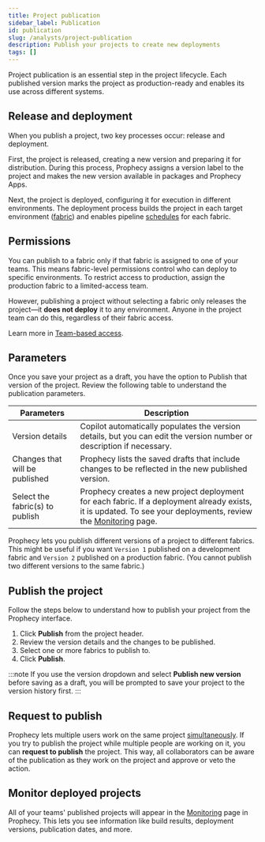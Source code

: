 ```yaml
---
title: Project publication
sidebar_label: Publication
id: publication
slug: /analysts/project-publication
description: Publish your projects to create new deployments
tags: []
---
```


Project publication is an essential step in the project lifecycle. Each published version marks the project as production-ready and enables its use across different systems.

## Release and deployment

When you publish a project, two key processes occur: release and deployment.

First, the project is released, creating a new version and preparing it for distribution. During this process, Prophecy assigns a version label to the project and makes the new version available in packages and Prophecy Apps.

Next, the project is deployed, configuring it for execution in different environments. The deployment process builds the project in each target environment ([fabric](docs/getting-started/concepts/fabrics.md)) and enables pipeline [schedules](docs/analysts/scheduling.md) for each fabric.

## Permissions

You can publish to a fabric only if that fabric is assigned to one of your teams. This means fabric-level permissions control who can deploy to specific environments. To restrict access to production, assign the production fabric to a limited-access team.

However, publishing a project without selecting a fabric only releases the project—it **does not deploy** it to any environment. Anyone in the project team can do this, regardless of their fabric access.

Learn more in [Team-based access](/administration/teams-users/team-based-access).

## Parameters

Once you save your project as a draft, you have the option to Publish that version of the project. Review the following table to understand the publication parameters.

| Parameters                      | Description                                                                                                                                                                            |
| ------------------------------- | -------------------------------------------------------------------------------------------------------------------------------------------------------------------------------------- |
| Version details                 | Copilot automatically populates the version details, but you can edit the version number or description if necessary.                                                                  |
| Changes that will be published  | Prophecy lists the saved drafts that include changes to be reflected in the new published version.                                                                                     |
| Select the fabric(s) to publish | Prophecy creates a new project deployment for each fabric. If a deployment already exists, it is updated. To see your deployments, review the [Monitoring](/analysts/monitoring) page. |

Prophecy lets you publish different versions of a project to different fabrics. This might be useful if you want `Version 1` published on a development fabric and `Version 2` published on a production fabric. (You cannot publish two different versions to the same fabric.)

## Publish the project

Follow the steps below to understand how to publish your project from the Prophecy interface.

1. Click **Publish** from the project header.
1. Review the version details and the changes to be published.
1. Select one or more fabrics to publish to.
1. Click **Publish**.

:::note
If you use the version dropdown and select **Publish new version** before saving as a draft, you will be prompted to save your project to the version history first.
:::

## Request to publish

Prophecy lets multiple users work on the same project [simultaneously](docs/analysts/development/collaboration/collaboration.md). If you try to publish the project while multiple people are working on it, you can **request to publish** the project. This way, all collaborators can be aware of the publication as they work on the project and approve or veto the action.

## Monitor deployed projects

All of your teams' published projects will appear in the [Monitoring](/analysts/monitoring) page in Prophecy. This lets you see information like build results, deployment versions, publication dates, and more.
